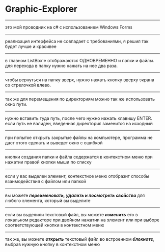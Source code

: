 # Graphic-Explorer
____
это мой проводник на c# с использованием Windows Forms
____
реализация интерфейса не совпадает с требованиями, я решил так будет лучше и красивее
____
в главном ListBox'е отображаются ОДНОВРЕМЕННО и папки и файлы. для перехода в папку нужно нажать на нее два раза. 
____
чтобы вернуться на папку вверх, нужно нажать кнопку вверху экрана со стрелочкой влево.
____
так же для перемещения по директориям можно так же использовать окно пути.
____
нужно вставить туда путь, после чего нужно нажать клавишу ENTER. если путь не валиден, введенная директория заменится на исходный
____
при попытке открыть закрытые файлы на компьютере, программа не даст этого сделать и выведет окно с ошибкой
____
кнопки создания папки и файла содержатся в контекстном меню при нажатии правой кнопки мыши по списку
____
если у вас выделен элемент, контекстное меню отобразит способы взаимодействия с файлом или папкой
____
вы можете ***переименовать, удалить и посмотреть свойства*** для любого элемента, который вы выделите
____
если вы выделили текстовый файл, вы можете ***изменить*** его в локальном редакторе при двойном нажатии на элемент или при выборе соответствующей кнопки в контекстном меню
____
так же, вы можете ***открыть*** текстовый файл во встроенном ***блокноте***, выбрав нужную кнопку в контекстном меню
